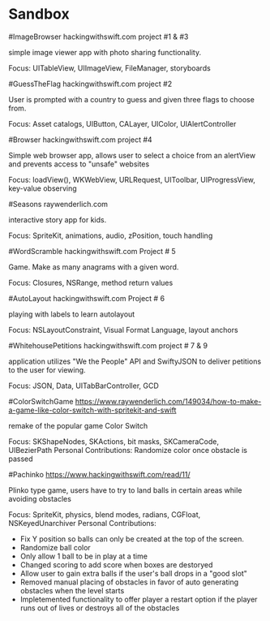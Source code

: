 # Sandbox

#ImageBrowser
hackingwithswift.com project #1 & #3

simple image viewer app with photo sharing functionality.

Focus: UITableView, UIImageView, FileManager, storyboards


#GuessTheFlag
hackingwithswift.com project  #2

User is prompted with a country to guess and given three flags to choose from.

Focus: Asset catalogs, UIButton, CALayer, UIColor, UIAlertController

#Browser 
hackingwithswift.com project #4

Simple web browser app, allows user to select a choice from an alertView and prevents access to "unsafe" websites

Focus: loadView(), WKWebView, URLRequest, UIToolbar, UIProgressView, key-value observing

#Seasons
raywenderlich.com

interactive story app for kids.

Focus: SpriteKit, animations, audio, zPosition, touch handling


#WordScramble
hackingwithswift.com Project # 5

Game. Make as many anagrams with a given word.

Focus: Closures, NSRange, method return values

#AutoLayout
hackingwithswift.com Project # 6

playing with labels to learn autolayout

Focus: NSLayoutConstraint, Visual Format Language, layout anchors

#WhitehousePetitions
hackingwithswift.com project # 7 & 9

application utilizes "We the People" API and SwiftyJSON to deliver petitions to the user for viewing.

Focus: JSON, Data, UITabBarController, GCD

#ColorSwitchGame
https://www.raywenderlich.com/149034/how-to-make-a-game-like-color-switch-with-spritekit-and-swift

remake of the popular game Color Switch

Focus: SKShapeNodes, SKActions, bit masks, SKCameraCode, UIBezierPath
Personal Contributions: Randomize color once obstacle is passed 

#Pachinko
https://www.hackingwithswift.com/read/11/

Plinko type game, users have to try to land balls in certain areas while avoiding obstacles

Focus: SpriteKit, physics, blend modes, radians, CGFloat, NSKeyedUnarchiver
Personal Contributions: 
- Fix Y position so balls can only be created at the top of the screen.
- Randomize ball color
- Only allow 1 ball to be in play at a time
- Changed scoring to add score when boxes are destoryed
- Allow user to gain extra balls if the user's ball drops in a "good slot"
- Removed manual placing of obstacles in favor of auto generating obstacles when the level starts
- Impletemented functionality to offer player a restart option if the player runs out of lives or destroys all of the obstacles

